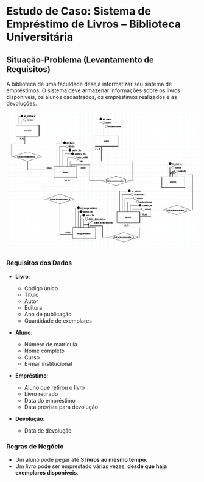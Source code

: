 # Estudo de Caso: Sistema de Empréstimo de Livros – Biblioteca Universitária

## Situação-Problema (Levantamento de Requisitos)

A biblioteca de uma faculdade deseja informatizar seu sistema de empréstimos. O sistema deve armazenar informações sobre os livros disponíveis, os alunos cadastrados, os empréstimos realizados e as devoluções.

![Modelo Conceitual](criacao_bancos/Sistema-Emprestimo-Livros/sistema_emprestimo_MER.jpg)

### Requisitos dos Dados

- **Livro**:
  - Código único
  - Título
  - Autor
  - Editora
  - Ano de publicação
  - Quantidade de exemplares

- **Aluno**:
  - Número de matrícula
  - Nome completo
  - Curso
  - E-mail institucional

- **Empréstimo**:
  - Aluno que retirou o livro
  - Livro retirado
  - Data do empréstimo
  - Data prevista para devolução

- **Devolução**:
  - Data de devolução

### Regras de Negócio

- Um aluno pode pegar até **3 livros ao mesmo tempo**.  
- Um livro pode ser emprestado várias vezes, **desde que haja exemplares disponíveis**.
